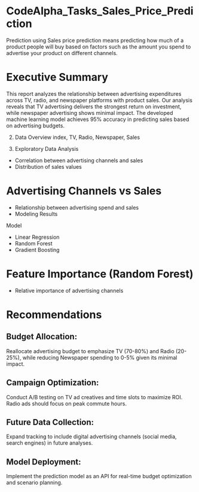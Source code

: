 # CodeAlpha_Tasks_Sales_Price_Prediction
 Prediction using Sales price prediction means predicting how much of a product people will buy based on  factors  such as the amount you spend to advertise your product on different channels.

# Executive Summary
This  report  analyzes  the  relationship  between  advertising  expenditures  across  TV,  radio,  and
newspaper  platforms  with  product  sales.  Our  analysis  reveals  that  TV  advertising  delivers  the
strongest return on investment, while newspaper advertising shows minimal impact. The developed
machine learning model achieves 95% accuracy in predicting sales based on advertising budgets.

2. Data Overview
index, TV,  Radio, Newspaper, Sales

3. Exploratory Data Analysis

 -  Correlation between advertising channels and sales
 -  Distribution of sales values

# Advertising Channels vs Sales

 - Relationship between advertising spend and sales
 - Modeling Results

Model
 - Linear Regression
 - Random Forest
 - Gradient Boosting
 
# Feature Importance (Random Forest)

- Relative importance of advertising channels

# Recommendations

## Budget Allocation:

Reallocate  advertising  budget  to  emphasize  TV  (70-80%)  and  Radio  (20-25%),  while  reducing
Newspaper spending to 0-5% given its minimal impact.

## Campaign Optimization:

Conduct A/B testing on TV ad creatives and time slots to maximize ROI. Radio ads should focus on
peak commute hours.

## Future Data Collection:

Expand  tracking  to  include  digital  advertising  channels  (social  media,  search  engines)  in  future
analyses.

## Model Deployment:

Implement the prediction model as an API for real-time budget optimization and scenario planning.
